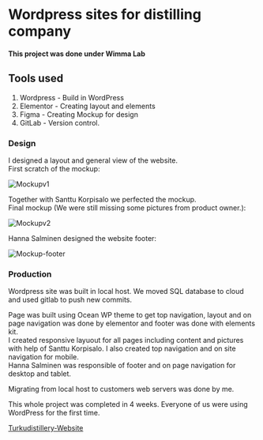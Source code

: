 # Wordpress sites for distilling company

#### This project was done under Wimma Lab

## Tools used

1. Wordpress - Build in WordPress
2. Elementor - Creating layout and elements
3. Figma - Creating Mockup for design
4. GitLab - Version control.

### Design

I designed a layout and general view of the website.  
First scratch of the mockup: 

![Mockupv1](https://user-images.githubusercontent.com/98405476/184098652-41de024f-adf5-4267-a9b1-4b570d126b9f.png)  

Together with Santtu Korpisalo we perfected the mockup.  
Final mockup (We were still missing some pictures from product owner.):  

![Mockupv2](https://user-images.githubusercontent.com/98405476/184099193-dc71b174-bf7e-43b2-87cd-42b43a840e64.png)  

Hanna Salminen designed the website footer:  

![Mockup-footer](https://user-images.githubusercontent.com/98405476/184099543-1c26d45e-68f1-4a36-a145-e1904f5efb59.png)  

### Production

Wordpress site was built in local host. We moved SQL database to cloud and used gitlab to push new commits.  

Page was built using Ocean WP theme to get top navigation, layout and on page navigation was done by elementor and footer was done with elements kit.  
I created responsive layuout for all pages including content and pictures with help of Santtu Korpisalo. I also created top navigation and on site navigation for mobile.  
Hanna Salminen was responsible of footer and on page navigation for desktop and tablet.

Migrating from local host to customers web servers was done by me.

This whole project was completed in 4 weeks. Everyone of us were using WordPress for the first time.

[Turkudistillery-Website](https://turkudistillery.com/)

